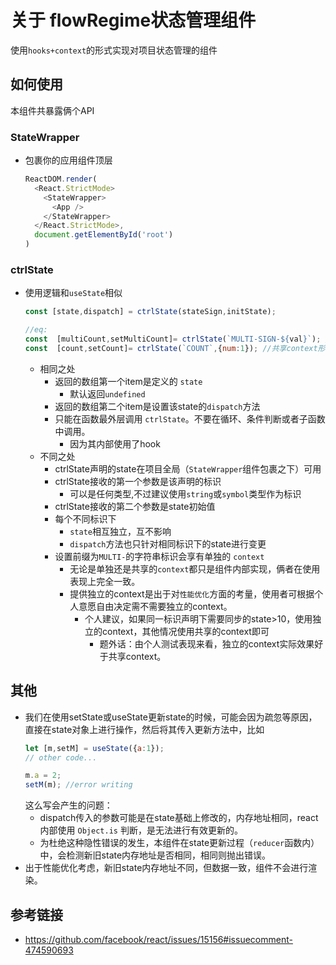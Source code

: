 # 关于 flowRegime状态管理组件

使用`hooks+context`的形式实现对项目状态管理的组件

## 如何使用
本组件共暴露俩个API

### StateWrapper
* 包裹你的应用组件顶层
  ```js
  ReactDOM.render(
    <React.StrictMode>
      <StateWrapper>
        <App />
      </StateWrapper>
    </React.StrictMode>,
    document.getElementById('root')
  )
  ```

### ctrlState
* 使用逻辑和`useState`相似
  ```js
  const [state,dispatch] = ctrlState(stateSign,initState);
  
  //eq:
  const  [multiCount,setMultiCount]= ctrlState(`MULTI-SIGN-${val}`); //独立context形式
  const  [count,setCount]= ctrlState(`COUNT`,{num:1}); //共享context形式
  ```
  * 相同之处
    * 返回的数组第一个item是定义的 `state`
      * 默认返回`undefined`
    * 返回的数组第二个item是设置该state的`dispatch`方法
    * 只能在函数最外层调用 `ctrlState`。不要在循环、条件判断或者子函数中调用。
      * 因为其内部使用了hook
  * 不同之处
    * ctrlState声明的state在项目全局（`StateWrapper`组件包裹之下）可用
    * ctrlState接收的第一个参数是该声明的标识
      * 可以是任何类型,不过建议使用`string`或`symbol`类型作为标识
    * ctrlState接收的第二个参数是state初始值
    * 每个不同标识下
      * `state`相互独立，互不影响
      * `dispatch`方法也只针对相同标识下的state进行变更
    * 设置前缀为`MULTI-`的字符串标识会享有单独的 `context`
      * 无论是单独还是共享的`context`都只是组件内部实现，俩者在使用表现上完全一致。
      * 提供独立的context是出于对`性能优化`方面的考量，使用者可根据个人意愿自由决定需不需要独立的context。
        * 个人建议，如果同一标识声明下需要同步的state>10，使用独立的context，其他情况使用共享的context即可
          * 题外话：由个人测试表现来看，独立的context实际效果好于共享context。

## 其他
* 我们在使用setState或useState更新state的时候，可能会因为疏忽等原因，直接在state对象上进行操作，然后将其传入更新方法中，比如
    ```js
    let [m,setM] = useState({a:1});
    // other code...

    m.a = 2;
    setM(m); //error writing

    ```
  这么写会产生的问题：
  * dispatch传入的参数可能是在state基础上修改的，内存地址相同，react内部使用 `Object.is` 判断，是无法进行有效更新的。
  * 为杜绝这种隐性错误的发生，本组件在state更新过程（`reducer`函数内）中，会检测新旧state内存地址是否相同，相同则抛出错误。
* 出于性能优化考虑，新旧state内存地址不同，但数据一致，组件不会进行渲染。

## 参考链接
* https://github.com/facebook/react/issues/15156#issuecomment-474590693
